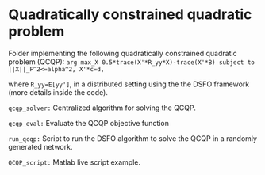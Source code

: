 # Quadratically constrained quadratic problem
 
Folder implementing the following quadratically constrained quadratic problem (QCQP):
``
arg max_X 0.5*trace(X'*R_yy*X)-trace(X'*B) subject to ||X||_F^2<=alpha^2, X'*c=d,
``

where ``R_yy=E[yy']``, in a distributed setting using the the DSFO framework (more details inside the code).

`qcqp_solver:` Centralized algorithm for solving the QCQP.

`qcqp_eval:`  Evaluate the QCQP objective function

`run_qcqp:` Script to run the DSFO algorithm to solve the QCQP in a randomly generated network.

`QCQP_script:` Matlab live script example.
